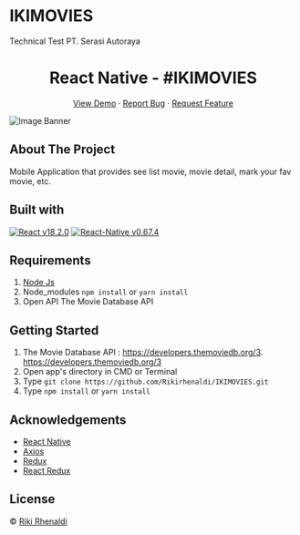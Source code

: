 # IKIMOVIES
Technical Test PT. Serasi Autoraya

<h1 align='center'>React Native - #IKIMOVIES</h1>
  <p align="center">
    <a href="https://hardcore-swanson-a934ad.netlify.app/">View Demo</a>
    ·
    <a href="https://github.com/Rikirhenaldi/B22-Backend-Beginner/issues">Report Bug</a>
    ·
    <a href="https://github.com/Rikirhenaldi/B22-Backend-Beginner/pulls">Request Feature</a>
  </p>

![Image Banner](src/asset/img/homepageCS.png)

## About The Project
  Mobile Application that provides see list movie, movie detail, mark your fav movie, etc.
## Built with  
[![React v18.2.0](https://img.shields.io/badge/React%20-v18.2.0-brightgreen.svg?style=flat)](https://github.com/facebook/react)
[![React-Native v0.67.4](https://img.shields.io/badge/React%20Native-0.67.4-brightgreen)](https://github.com/facebook/react)
## Requirements
1. <a href="https://nodejs.org/en/download/">Node Js</a>
2. Node_modules `npm install` or `yarn install`
3. Open API The Movie Database API 
## Getting Started
1. The Movie Database API : https://developers.themoviedb.org/3.  https://developers.themoviedb.org/3
2. Open app's directory in CMD or Terminal
3. Type `git clone https://github.com/Rikirhenaldi/IKIMOVIES.git`
4. Type `npm install` or `yarn install`



## Acknowledgements
- [React Native](https://reactnative.dev/)
- [Axios](https://axios-http.com/docs/api_intro)
- [Redux](https://redux.js.org/)
- [React Redux](https://react-redux.js.org/)
## License
© [Riki Rhenaldi](https://github.com/Rikirhenaldi)
